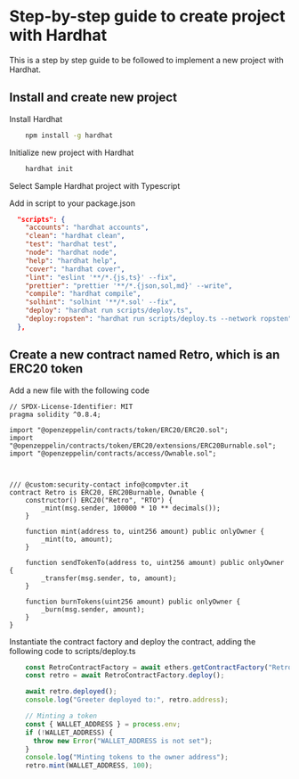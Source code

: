 # Step-by-step guide to create project with Hardhat

This is a step by step guide to be followed to implement a new project with Hardhat.

## Install and create new project
Install Hardhat

```bash
    npm install -g hardhat
```

Initialize new project with Hardhat

```bash
    hardhat init
```
Select Sample Hardhat project with Typescript

Add in script to your package.json

```json
  "scripts": {
    "accounts": "hardhat accounts",
    "clean": "hardhat clean",
    "test": "hardhat test",
    "node": "hardhat node",
    "help": "hardhat help",
    "cover": "hardhat cover",
    "lint": "eslint '**/*.{js,ts}' --fix",
    "prettier": "prettier '**/*.{json,sol,md}' --write",
    "compile": "hardhat compile",
    "solhint": "solhint '**/*.sol' --fix",
    "deploy": "hardhat run scripts/deploy.ts",
    "deploy:ropsten": "hardhat run scripts/deploy.ts --network ropsten"
  },
```

## Create a new contract named Retro, which is an ERC20 token

Add a new file with the following code

```solidity
// SPDX-License-Identifier: MIT
pragma solidity ^0.8.4;

import "@openzeppelin/contracts/token/ERC20/ERC20.sol";
import "@openzeppelin/contracts/token/ERC20/extensions/ERC20Burnable.sol";
import "@openzeppelin/contracts/access/Ownable.sol";



/// @custom:security-contact info@compvter.it
contract Retro is ERC20, ERC20Burnable, Ownable {
    constructor() ERC20("Retro", "RTO") {         
        _mint(msg.sender, 100000 * 10 ** decimals());
    }

    function mint(address to, uint256 amount) public onlyOwner {
        _mint(to, amount);
    }

    function sendTokenTo(address to, uint256 amount) public onlyOwner {
        _transfer(msg.sender, to, amount);
    }

    function burnTokens(uint256 amount) public onlyOwner {
        _burn(msg.sender, amount);
    }
}
```

Instantiate the contract factory and deploy the contract, adding the following code to scripts/deploy.ts

```typescript
    const RetroContractFactory = await ethers.getContractFactory("Retro");
    const retro = await RetroContractFactory.deploy();

    await retro.deployed();
    console.log("Greeter deployed to:", retro.address);

    // Minting a token
    const { WALLET_ADDRESS } = process.env;
    if (!WALLET_ADDRESS) {
      throw new Error("WALLET_ADDRESS is not set");
    }
    console.log("Minting tokens to the owner address");
    retro.mint(WALLET_ADDRESS, 100);
```



